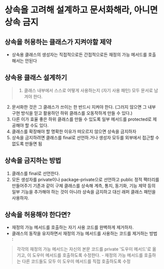 # 상속을 고려해 설계하고 문서화해라, 아니면 상속 금지

## 상속을 허용하는 클래스가 지켜야할 제약
-  상속용 클래스의 생성자는 직접적으로든 간접적으로든 재정의 가능 메서드를 호출해서는 안된다

## 상속용 클래스 설계하기 
> 1. 클래스 내부에서 스스로 어떻게 사용하는지 (자기 사용 패턴) 모두 문서로 남겨야 한다.
2. 문서화한 것은 그 클래스가 쓰이는 한 반드시 지켜야 한다. (그러지 않으면 그 내부 구현 방식을 믿고 활용하던 하위 클래스를 오동작하게 만들 수 있다.)
3. 다른 이가 효율 좋은 하위 클래스를 만들 수 있도록 일부 메서드를 protected로 제공해야 할 수도 있다. 
4. 클래스를 확장해야 할 명확한 이유가 떠오르지 않으면 상속을 금지하자
5. 상속을 금지하려면 클래스를 final로 선언하.거나 생성자 모두를 외부에서 접근할 수 없도록 만들면 됨

## 상속을 금지하는 방법
1. 클래스를 final로 선언한다.
2. 모든 생성자를 private이나 package-private으로 선언하고 public 정적 팩터리를 만들어주기
기존과 같이 구체 클래스를 상속해 계측, 통지, 동기화, 기능 제약 등의 일부 기능을 추가해야 하는 것이 아니라 상속을 금지하고 대신  래퍼 클래스 패턴을 사용하자.

## 상속을 허용해야 한다면?
- 재정의 가능 메서드를 호출하는 자기 사용 코드를 완벽하게 제거하자.
- 클래스의 동작을 유지하면서 재정의 가능 메서드를 사용하는 코드를 제거하는 방법 : 
> 각각의 재정의 가능 메서드는 자신의 본문 코드를 private '도우미 메서드'로 옮기고, 이 도우미 메서드를 호출하도록 수정한다. - 재정의 가능 메서드를 호출하는 다른 코드들도 모두 이 도우미 메서드를 직접 호출하도록 수정